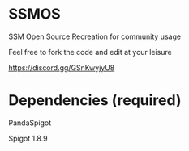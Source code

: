 # SSMOS

SSM Open Source Recreation for community usage

Feel free to fork the code and edit at your leisure 

https://discord.gg/GSnKwyjyU8

# Dependencies (required)	

PandaSpigot

Spigot 1.8.9
